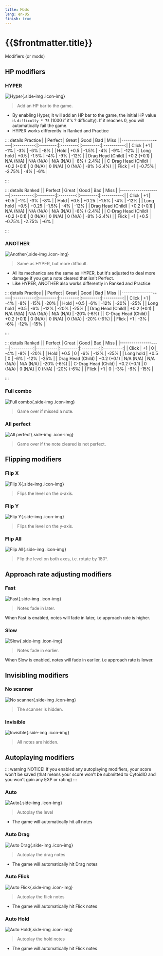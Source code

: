 ```yaml
---
title: Mods
lang: en-US
finish: true
---
```


# {{$frontmatter.title}}

Modifiers (or mods) 

## HP modifiers

### HYPER

![Hyper](./_source_mods.md/Hyper.png){.side-img .icon-img}

> Add an HP bar to the game.

- By enabling Hyper, it will add an HP bar to the game, the initial HP value is ``difficulty * 75`` (1000 if it's ? difficulty). If it reaches 0, you will automatically fail the game.
- HYPER works differently in Ranked and Practice

::: details Practice
|                     |   Perfect   |   Great   |    Good   |    Bad    |     Miss    |
|---------------------|:-----------:|:---------:|:---------:|:---------:|:-----------:|
| Click               |          +1 |       -1% |       -3% |       -6% |         -8% |
| Hold                |        +0.5 |     -1.5% |       -4% |       -9% |        -12% |
| Long hold           |        +0.5 |     -1.5% |       -4% |       -9% |        -12% |
| Drag Head (Child)   | +0.2 (+0.1) | N/A (N/A) | N/A (N/A) | N/A (N/A) | -8% (-2.4%) |
| C-Drag Head (Child) | +0.2 (+0.1) |   0 (N/A) |   0 (N/A) |   0 (N/A) | -8% (-2.4%) |
| Flick               |          +1 |    -0.75% |    -2.75% |       -4% |         -6% |

:::

::: details Ranked
|                     |   Perfect   |   Great   |    Good   |    Bad    |     Miss    |
|---------------------|:-----------:|:---------:|:---------:|:---------:|:-----------:|
| Click               |          +1 |      +0.5 |       -1% |       -3% |         -8% |
| Hold                |        +0.5 |     +0.25 |     -1.5% |       -4% |        -12% |
| Long hold           |        +0.5 |     +0.25 |     -1.5% |       -4% |        -12% |
| Drag Head (Child)   | +0.2 (+0.1) | N/A (N/A) | N/A (N/A) | N/A (N/A) | -8% (-2.4%) |
| C-Drag Head (Child) | +0.2 (+0.1) |   0 (N/A) |   0 (N/A) |   0 (N/A) | -8% (-2.4%) |
| Flick               |          +1 |      +0.5 |    -0.75% |    -2.75% |         -6% |

:::

### ANOTHER

![Another](./_source_mods.md/Another.png){.side-img .icon-img}

> Same as HYPER, but more difficult.

- All its mechanics are the same as HYPER, but it's adjusted to deal more damage if you get a note cleared that isn't Perfect.
- Like HYPER, ANOTHER also works differently in Ranked and Practice

::: details Practice
|                     |   Perfect   |   Great   |    Good   |    Bad    |    Miss    |
|---------------------|:-----------:|:---------:|:---------:|:---------:|:----------:|
| Click               |          +1 |       -4% |       -8% |      -15% |       -20% |
| Hold                |        +0.5 |       -6% |      -12% |      -20% |       -25% |
| Long hold           |        +0.5 |       -6% |      -12% |      -20% |       -25% |
| Drag Head (Child)   | +0.2 (+0.1) | N/A (N/A) | N/A (N/A) | N/A (N/A) | -20% (-6%) |
| C-Drag Head (Child) | +0.2 (+0.1) |   0 (N/A) |   0 (N/A) |   0 (N/A) | -20% (-6%) |
| Flick               |          +1 |       -3% |       -6% |      -12% |       -15% |

:::

::: details Ranked
|                     |   Perfect   | Great     |    Good   |    Bad    |    Miss    |
|---------------------|:-----------:|-----------|:---------:|:---------:|:----------:|
| Click               |          +1 |         0 |       -4% |       -8% |       -20% |
| Hold                |        +0.5 |         0 |       -6% |      -12% |       -25% |
| Long hold           |        +0.5 |         0 |       -6% |      -12% |       -25% |
| Drag Head (Child)   | +0.2 (+0.1) | N/A (N/A) | N/A (N/A) | N/A (N/A) | -20% (-6%) |
| C-Drag Head (Child) | +0.2 (+0.1) |   0 (N/A) |   0 (N/A) |   0 (N/A) | -20% (-6%) |
| Flick               |          +1 |         0 |       -3% |       -6% |       -15% |

:::

### Full combo

![Full combo](./_source_mods.md/FullCombo.png){.side-img .icon-img}

> Game over if missed a note.

### All perfect

![All perfect](./_source_mods.md/AllPerfect.png){.side-img .icon-img}

> Game over if the note cleared is not perfect.

## Flipping modifiers

### Flip X

![Flip X](./_source_mods.md/FlipX.png){.side-img .icon-img}

> Flips the level on the x-axis.

### Flip Y

![Flip Y](./_source_mods.md/FlipY.png){.side-img .icon-img}

> Flips the level on the y-axis.

### Flip All

![Flip All](./_source_mods.md/FlipAll.png){.side-img .icon-img}

> Flip the level on both axes, i.e. rotate by 180°.

## Approach rate adjusting modifiers

### Fast

![Fast](./_source_mods.md/Fast.png){.side-img .icon-img}

> Notes fade in later.

When Fast is enabled, notes will fade in later, i.e approach rate is higher.

### Slow

![Slow](./_source_mods.md/Slow.png){.side-img .icon-img}

> Notes fade in earlier.

When Slow is enabled, notes will fade in earlier, i.e approach rate is lower.

## Invisibling modifiers

### No scanner

![No scanner](./_source_mods.md/NoScanner.png){.side-img .icon-img}

> The scanner is hidden.

### Invisible

![Invisible](./_source_mods.md/Invisible.png){.side-img .icon-img}

> All notes are hidden.

## Autoplaying modifiers

::: warning NOTICE!
If you enabled any autoplaying modifiers, your score won't be saved (that means your score won't be submitted to CytoidIO and you won't gain any EXP or rating)
:::

### Auto

![Auto](./_source_mods.md/Auto.png){.side-img .icon-img}

> Autoplay the level

- The game will automatically hit all notes

### Auto Drag

![Auto Drag](./_source_mods.md/AutoDrag.png){.side-img .icon-img}

> Autoplay the drag notes

- The game will automatically hit Drag notes

### Auto Flick

![Auto Flick](./_source_mods.md/AutoFlick.png){.side-img .icon-img}

> Autoplay the flick notes

- The game will automatically hit Flick notes

### Auto Hold

![Auto Hold](./_source_mods.md/AutoHold.png){.side-img .icon-img}

> Autoplay the hold notes

- The game will automatically hit Flick notes

<style type="text/css">
.icon-img {
    max-width: 100px;
}
</style>
